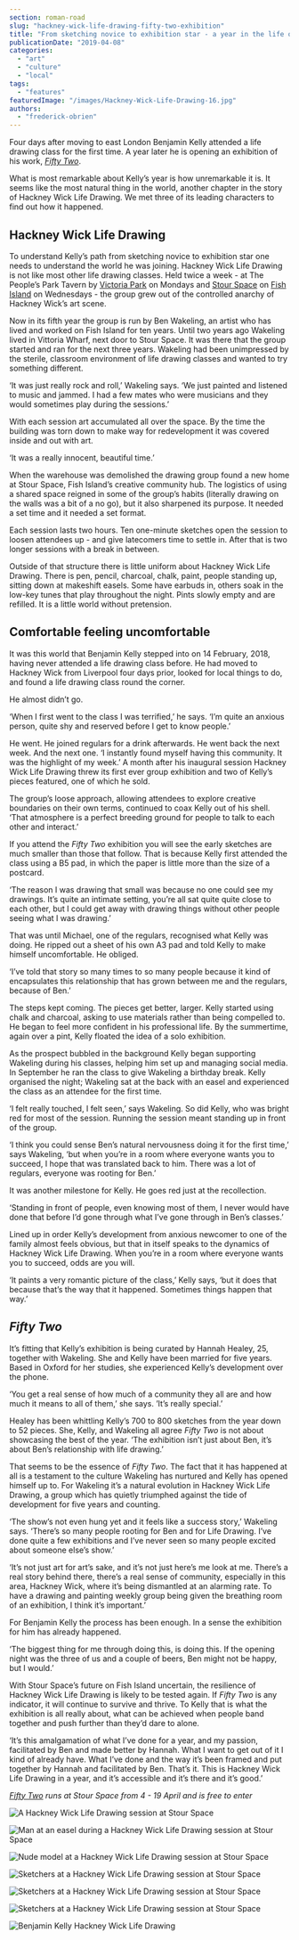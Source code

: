 ```yaml
---
section: roman-road
slug: "hackney-wick-life-drawing-fifty-two-exhibition"
title: "From sketching novice to exhibition star - a year in the life of Hackney Wick Life Drawing"
publicationDate: "2019-04-08"
categories: 
  - "art"
  - "culture"
  - "local"
tags: 
  - "features"
featuredImage: "/images/Hackney-Wick-Life-Drawing-16.jpg"
authors: 
  - "frederick-obrien"
---
```


Four days after moving to east London Benjamin Kelly attended a life drawing class for the first time. A year later he is opening an exhibition of his work, _[Fifty Two](https://romanroadlondon.com/event/fifty-two-by-benjamin-kelly-at-stour-space/)_.

What is most remarkable about Kelly’s year is how unremarkable it is. It seems like the most natural thing in the world, another chapter in the story of Hackney Wick Life Drawing. We met three of its leading characters to find out how it happened.

## Hackney Wick Life Drawing

To understand Kelly’s path from sketching novice to exhibition star one needs to understand the world he was joining. Hackney Wick Life Drawing is not like most other life drawing classes. Held twice a week - at The People’s Park Tavern by [Victoria Park](https://romanroadlondon.com/victoria-park-east-london-bow/) on Mondays and [Stour Space](https://romanroadlondon.com/stour-space-fish-island-celebrates-ten-years/) on [Fish Island](https://romanroadlondon.com/history-fish-island/) on Wednesdays - the group grew out of the controlled anarchy of Hackney Wick’s art scene.

Now in its fifth year the group is run by Ben Wakeling, an artist who has lived and worked on Fish Island for ten years. Until two years ago Wakeling lived in Vittoria Wharf, next door to Stour Space. It was there that the group started and ran for the next three years. Wakeling had been unimpressed by the sterile, classroom environment of life drawing classes and wanted to try something different.

‘It was just really rock and roll,’ Wakeling says. ‘We just painted and listened to music and jammed. I had a few mates who were musicians and they would sometimes play during the sessions.’

With each session art accumulated all over the space. By the time the building was torn down to make way for redevelopment it was covered inside and out with art.

‘It was a really innocent, beautiful time.’

When the warehouse was demolished the drawing group found a new home at Stour Space, Fish Island’s creative community hub. The logistics of using a shared space reigned in some of the group’s habits (literally drawing on the walls was a bit of a no go), but it also sharpened its purpose. It needed a set time and it needed a set format.

Each session lasts two hours. Ten one-minute sketches open the session to loosen attendees up - and give latecomers time to settle in. After that is two longer sessions with a break in between.

Outside of that structure there is little uniform about Hackney Wick Life Drawing. There is pen, pencil, charcoal, chalk, paint, people standing up, sitting down at makeshift easels. Some have earbuds in, others soak in the low-key tunes that play throughout the night. Pints slowly empty and are refilled. It is a little world without pretension.

## Comfortable feeling uncomfortable

It was this world that Benjamin Kelly stepped into on 14 February, 2018, having never attended a life drawing class before. He had moved to Hackney Wick from Liverpool four days prior, looked for local things to do, and found a life drawing class round the corner.

He almost didn’t go.

‘When I first went to the class I was terrified,’ he says. ‘I’m quite an anxious person, quite shy and reserved before I get to know people.’  

He went. He joined regulars for a drink afterwards. He went back the next week. And the next one. ‘I instantly found myself having this community. It was the highlight of my week.’ A month after his inaugural session Hackney Wick Life Drawing threw its first ever group exhibition and two of Kelly’s pieces featured, one of which he sold.

The group’s loose approach, allowing attendees to explore creative boundaries on their own terms, continued to coax Kelly out of his shell. ‘That atmosphere is a perfect breeding ground for people to talk to each other and interact.’

If you attend the _Fifty Two_ exhibition you will see the early sketches are much smaller than those that follow. That is because Kelly first attended the class using a B5 pad, in which the paper is little more than the size of a postcard.

‘The reason I was drawing that small was because no one could see my drawings. It’s quite an intimate setting, you’re all sat quite quite close to each other, but I could get away with drawing things without other people seeing what I was drawing.’

That was until Michael, one of the regulars, recognised what Kelly was doing. He ripped out a sheet of his own A3 pad and told Kelly to make himself uncomfortable. He obliged.

‘I’ve told that story so many times to so many people because it kind of encapsulates this relationship that has grown between me and the regulars, because of Ben.’

The steps kept coming. The pieces get better, larger. Kelly started using chalk and charcoal, asking to use materials rather than being compelled to. He began to feel more confident in his professional life. By the summertime, again over a pint, Kelly floated the idea of a solo exhibition.

As the prospect bubbled in the background Kelly began supporting Wakeling during his classes, helping him set up and managing social media. In September he ran the class to give Wakeling a birthday break. Kelly organised the night; Wakeling sat at the back with an easel and experienced the class as an attendee for the first time.

‘I felt really touched, I felt seen,’ says Wakeling. So did Kelly, who was bright red for most of the session. Running the session meant standing up in front of the group.

‘I think you could sense Ben’s natural nervousness doing it for the first time,’ says Wakeling, ‘but when you’re in a room where everyone wants you to succeed, I hope that was translated back to him. There was a lot of regulars, everyone was rooting for Ben.’

It was another milestone for Kelly. He goes red just at the recollection.

‘Standing in front of people, even knowing most of them, I never would have done that before I’d gone through what I’ve gone through in Ben’s classes.’

Lined up in order Kelly’s development from anxious newcomer to one of the family almost feels obvious, but that in itself speaks to the dynamics of Hackney Wick Life Drawing. When you’re in a room where everyone wants you to succeed, odds are you will.

‘It paints a very romantic picture of the class,’ Kelly says, ‘but it does that because that’s the way that it happened. Sometimes things happen that way.’

## _Fifty Two_

It’s fitting that Kelly’s exhibition is being curated by Hannah Healey, 25, together with Wakeling. She and Kelly have been married for five years. Based in Oxford for her studies, she experienced Kelly’s development over the phone.

‘You get a real sense of how much of a community they all are and how much it means to all of them,’ she says. ’It’s really special.’

Healey has been whittling Kelly’s 700 to 800 sketches from the year down to 52 pieces. She, Kelly, and Wakeling all agree _Fifty Two_ is not about showcasing the best of the year. ‘The exhibition isn’t just about Ben, it’s about Ben’s relationship with life drawing.’

That seems to be the essence of _Fifty Two_. The fact that it has happened at all is a testament to the culture Wakeling has nurtured and Kelly has opened himself up to. For Wakeling it’s a natural evolution in Hackney Wick Life Drawing, a group which has quietly triumphed against the tide of development for five years and counting.

‘The show’s not even hung yet and it feels like a success story,’ Wakeling says. ‘There’s so many people rooting for Ben and for Life Drawing. I’ve done quite a few exhibitions and I’ve never seen so many people excited about someone else’s show.’

‘It’s not just art for art’s sake, and it’s not just here’s me look at me. There’s a real story behind there, there’s a real sense of community, especially in this area, Hackney Wick, where it’s being dismantled at an alarming rate. To have a drawing and painting weekly group being given the breathing room of an exhibition, I think it’s important.’

For Benjamin Kelly the process has been enough. In a sense the exhibition for him has already happened.

‘The biggest thing for me through doing this, is doing this. If the opening night was the three of us and a couple of beers, Ben might not be happy, but I would.’

With Stour Space’s future on Fish Island uncertain, the resilience of Hackney Wick Life Drawing is likely to be tested again. If _Fifty Two_ is any indicator, it will continue to survive and thrive. To Kelly that is what the exhibition is all really about, what can be achieved when people band together and push further than they’d dare to alone.

‘It’s this amalgamation of what I’ve done for a year, and my passion, facilitated by Ben and made better by Hannah. What I want to get out of it I kind of already have. What I’ve done and the way it’s been framed and put together by Hannah and facilitated by Ben. That’s it. This is Hackney Wick Life Drawing in a year, and it’s accessible and it’s there and it’s good.’

_[Fifty Two](https://romanroadlondon.com/event/fifty-two-by-benjamin-kelly-at-stour-space/) runs at Stour Space from 4 - 19 April and is free to enter_

![A Hackney Wick Life Drawing session at Stour Space](/images/Hackney-Wick-Life-Drawing-04-1024x683.jpg)

![Man at an easel during a Hackney Wick Life Drawing session at Stour Space](/images/Hackney-Wick-Life-Drawing-06-1024x683.jpg)

![Nude model at a Hackney Wick Life Drawing session at Stour Space](/images/Hackney-Wick-Life-Drawing-13-1024x683.jpg)

![Sketchers at a Hackney Wick Life Drawing session at Stour Space](/images/Hackney-Wick-Life-Drawing-10-1024x683.jpg)

![Sketchers at a Hackney Wick Life Drawing session at Stour Space](/images/Hackney-Wick-Life-Drawing-08-1024x683.jpg)

![Sketchers at a Hackney Wick Life Drawing session at Stour Space](/images/Hackney-Wick-Life-Drawing-05-1024x683.jpg)

![Benjamin Kelly Hackney Wick Life Drawing](/images/Hackney-Wick-Life-Drawing-14-1024x683.jpg)


